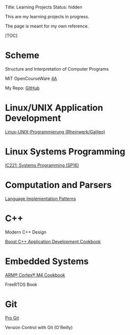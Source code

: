 Title: Learning Projects
Status: hidden

This are my learning projects in progress.

The page is meant for my own reference.


[TOC]

# Scheme

Structure and Interpretation of Computer Programs

MIT OpenCourseWare [4A](http://ocw.mit.edu/courses/electrical-engineering-and-computer-science/6-001-structure-and-interpretation-of-computer-programs-spring-2005/video-lectures/4a-pattern-matching-and-rule-based-substitution/)

My Repo: [GitHub](https://github.com/LukasWoodtli/SchemeCourse)

# Linux/UNIX Application Development

[Linux-UNIX-Programmierung (Rheinwerk/Galileo)](http://openbook.rheinwerk-verlag.de/linux_unix_programmierung/Kap02-002.htm#t2t310)

# Linux Systems Programming

[IC221: Systems Programming (SP16)](https://www.usna.edu/Users/cs/aviv/classes/ic221/s16/cal.html)

# Computation and Parsers

[Language Implementation Patterns](https://pragprog.com/book/tpdsl/language-implementation-patterns)


# C++

Modern C++ Design

[Boost C++ Application Development Cookbook](https://www.packtpub.com/mapt/book/All%20Books/9781849514880)

# Embedded Systems

[ARM® Cortex® M4 Cookbook](https://www.packtpub.com/mapt/book/hardware_and_creative/9781782176503/1/ch01lvl1sec10/Installing+uVision5)

FreeRTOS Book

# Git

[Pro Git](https://git-scm.com/book/en/v2)

Version Control with Git (O'Reilly)
